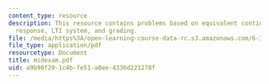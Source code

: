 ```yaml
---
content_type: resource
description: This resource contains problems based on equivalent continuous-time frequency
  response, LTI system, and grading.
file: /media/https%3A/open-learning-course-data-rc.s3.amazonaws.com/6-341-discrete-time-signal-processing-fall-2005/a9b90f201c4bfe51a0ee4336d221278f_midexam.pdf
file_type: application/pdf
resourcetype: Document
title: midexam.pdf
uid: a9b90f20-1c4b-fe51-a0ee-4336d221278f
---
```

